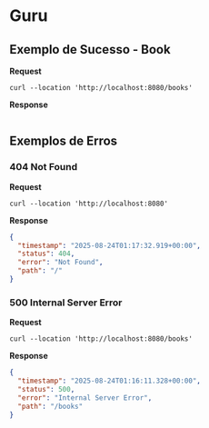 # Guru

## Exemplo de Sucesso - Book

**Request**

```
curl --location 'http://localhost:8080/books'
```

**Response**

```json

```

## Exemplos de Erros

### 404 Not Found

**Request**

```
curl --location 'http://localhost:8080'
```

**Response**

```json
{
  "timestamp": "2025-08-24T01:17:32.919+00:00",
  "status": 404,
  "error": "Not Found",
  "path": "/"
}
```

### 500 Internal Server Error

**Request**

```
curl --location 'http://localhost:8080/books'
```

**Response**

```json
{
  "timestamp": "2025-08-24T01:16:11.328+00:00",
  "status": 500,
  "error": "Internal Server Error",
  "path": "/books"
}
```

